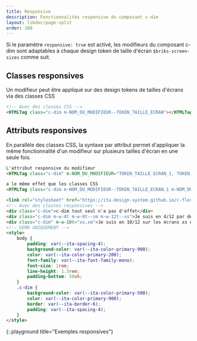 ```yaml
---
title: Responsive
description: Fonctionnalités responsive du composant c-dim
layout: libdoc/page-split
order: 100
---
```

Si le paramètre `responsive: true` est activé, les modifieurs du composant c-dim sont adaptables à chaque design token de taille d'écran `$briks-screen-sizes` comme suit.

## Classes responsives

Un modifieur peut être appliqué sur des design tokens de tailles d'écrans via des classes CSS

```html
<!-- Avec des classes CSS -->
<HTMLTag class="c-dim m-NOM_DU_MODIFIEUR--TOKEN_TAILLE_ECRAN"></HTMLTag>
```

## Attributs responsives

En parallèle des classes CSS, la syntaxe par attribut permet d'appliquer la même fonctionnalité d'un modifieur sur plusieurs tailles d'écran en une seule fois.

```html
L'attribut responsive du modifieur
<HTMLTag class="c-dim" m-NOM_DU_MODIFIEUR="TOKEN_TAILLE_ECRAN_1, TOKEN_TAILLE_ECRAN_2, TOKEN_TAILLE_ECRAN_3"></HTMLTag>

a le même effet que les classes CSS
<HTMLTag class="c-dim m-NOM_DU_MODIFIEUR--TOKEN_TAILLE_ECRAN_1 m-NOM_DU_MODIFIEUR--TOKEN_TAILLE_ECRAN_2 m-NOM_DU_MODIFIEUR--TOKEN_TAILLE_ECRAN_3"></HTMLTag>
```

```html
<link rel="stylesheet" href="https://ita-design-system.github.io/c-flex.scss/content/css/c-flex.generic.css">
<!-- Avec des classes responsives -->
<div class="c-dim">c-dim tout seul n'a pas d'effet</div>
<div class="c-dim m-w-4t m-w-8t--sm m-w-12t--xs">Je suis en 4/12 par défaut<br> en 8/12 sur écran sm<br> et pleine largeur sur écran xs</div>
<div class="c-dim" m-w-10t="xs,sm">Je suis en 10/12 sur les écrans xs et sm</div>
<!-- DEMO UNIQUEMENT -->
<style>
    body {
        padding: var(--ita-spacing-4);
        background-color: var(--ita-color-primary-900);
        color: var(--ita-color-primary-200);
        font-family: var(--ita-font-family-mono);
        font-size: 1rem;
        line-height: 1.5rem;
        padding-bottom: 50vh;
    }
    .c-dim {
        background-color: var(--ita-color-primary-500);
        color: var(--ita-color-primary-900);
        border: var(--ita-border-6);
        padding: var(--ita-spacing-4);
    }
</style>
```
{:.playground title="Exemples responsives"}